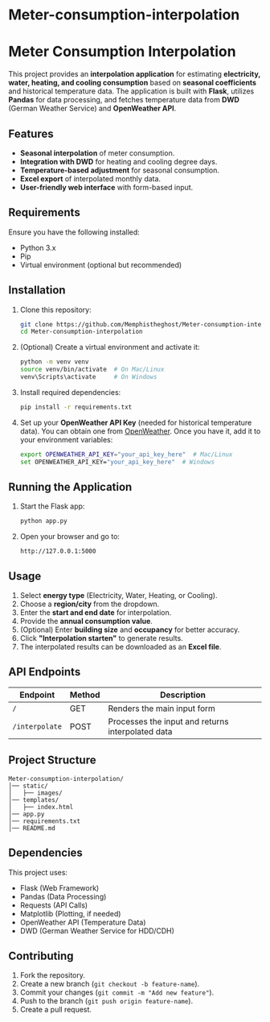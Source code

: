 # Meter-consumption-interpolation

# Meter Consumption Interpolation

This project provides an **interpolation application** for estimating **electricity, water, heating, and cooling consumption** based on **seasonal coefficients** and historical temperature data. The application is built with **Flask**, utilizes **Pandas** for data processing, and fetches temperature data from **DWD** (German Weather Service) and **OpenWeather API**.

## Features

- **Seasonal interpolation** of meter consumption.
- **Integration with DWD** for heating and cooling degree days.
- **Temperature-based adjustment** for seasonal consumption.
- **Excel export** of interpolated monthly data.
- **User-friendly web interface** with form-based input.

## Requirements

Ensure you have the following installed:
- Python 3.x
- Pip
- Virtual environment (optional but recommended)

## Installation

1. Clone this repository:
   ```sh
   git clone https://github.com/Memphistheghost/Meter-consumption-interpolation.git
   cd Meter-consumption-interpolation
   ```

2. (Optional) Create a virtual environment and activate it:
   ```sh
   python -m venv venv
   source venv/bin/activate  # On Mac/Linux
   venv\Scripts\activate     # On Windows
   ```

3. Install required dependencies:
   ```sh
   pip install -r requirements.txt
   ```

4. Set up your **OpenWeather API Key** (needed for historical temperature data). You can obtain one from [OpenWeather](https://openweathermap.org/). Once you have it, add it to your environment variables:
   ```sh
   export OPENWEATHER_API_KEY="your_api_key_here"  # Mac/Linux
   set OPENWEATHER_API_KEY="your_api_key_here"  # Windows
   ```

## Running the Application

1. Start the Flask app:
   ```sh
   python app.py
   ```

2. Open your browser and go to:
   ```
   http://127.0.0.1:5000
   ```

## Usage

1. Select **energy type** (Electricity, Water, Heating, or Cooling).
2. Choose a **region/city** from the dropdown.
3. Enter the **start and end date** for interpolation.
4. Provide the **annual consumption value**.
5. (Optional) Enter **building size** and **occupancy** for better accuracy.
6. Click **"Interpolation starten"** to generate results.
7. The interpolated results can be downloaded as an **Excel file**.

## API Endpoints

| Endpoint      | Method | Description |
|--------------|--------|-------------|
| `/`          | GET    | Renders the main input form |
| `/interpolate` | POST | Processes the input and returns interpolated data |

## Project Structure
```
Meter-consumption-interpolation/
│── static/
│   ├── images/
│── templates/
│   ├── index.html
│── app.py
│── requirements.txt
│── README.md
```

## Dependencies

This project uses:
- Flask (Web Framework)
- Pandas (Data Processing)
- Requests (API Calls)
- Matplotlib (Plotting, if needed)
- OpenWeather API (Temperature Data)
- DWD (German Weather Service for HDD/CDH)

## Contributing

1. Fork the repository.
2. Create a new branch (`git checkout -b feature-name`).
3. Commit your changes (`git commit -m "Add new feature"`).
4. Push to the branch (`git push origin feature-name`).
5. Create a pull request.
